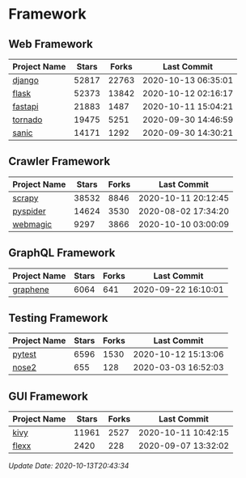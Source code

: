 # Framework

## Web Framework

| Project Name | Stars | Forks | Last Commit |
| ------------ | ----- | ----- | ----------- |
| [django](https://github.com/django/django) | 52817 | 22763 | 2020-10-13 06:35:01 |
| [flask](https://github.com/pallets/flask) | 52373 | 13842 | 2020-10-12 02:16:17 |
| [fastapi](https://github.com/tiangolo/fastapi) | 21883 | 1487 | 2020-10-11 15:04:21 |
| [tornado](https://github.com/tornadoweb/tornado) | 19475 | 5251 | 2020-09-30 14:46:59 |
| [sanic](https://github.com/huge-success/sanic) | 14171 | 1292 | 2020-09-30 14:30:21 |

## Crawler Framework

| Project Name | Stars | Forks | Last Commit |
| ------------ | ----- | ----- | ----------- |
| [scrapy](https://github.com/scrapy/scrapy) | 38532 | 8846 | 2020-10-11 20:12:45 |
| [pyspider](https://github.com/binux/pyspider) | 14624 | 3530 | 2020-08-02 17:34:20 |
| [webmagic](https://github.com/code4craft/webmagic) | 9297 | 3866 | 2020-10-10 03:00:09 |

## GraphQL Framework

| Project Name | Stars | Forks | Last Commit |
| ------------ | ----- | ----- | ----------- |
| [graphene](https://github.com/graphql-python/graphene) | 6064 | 641 | 2020-09-22 16:10:01 |

## Testing Framework

| Project Name | Stars | Forks | Last Commit |
| ------------ | ----- | ----- | ----------- |
| [pytest](https://github.com/pytest-dev/pytest) | 6596 | 1530 | 2020-10-12 15:13:06 |
| [nose2](https://github.com/nose-devs/nose2) | 655 | 128 | 2020-03-03 16:52:03 |

## GUI Framework

| Project Name | Stars | Forks | Last Commit |
| ------------ | ----- | ----- | ----------- |
| [kivy](https://github.com/kivy/kivy) | 11961 | 2527 | 2020-10-11 10:42:15 |
| [flexx](https://github.com/flexxui/flexx) | 2420 | 228 | 2020-09-07 13:32:02 |

*Update Date: 2020-10-13T20:43:34*